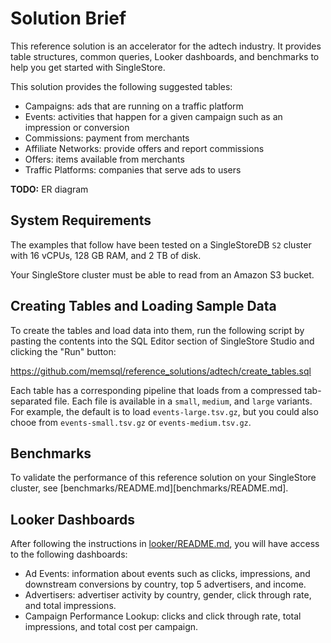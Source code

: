 # Solution Brief

This reference solution is an accelerator for the adtech industry. It provides table structures, common queries, Looker dashboards, and benchmarks to help you get started with SingleStore.

This solution provides the following suggested tables:

* Campaigns: ads that are running on a traffic platform
* Events: activities that happen for a given campaign such as an impression or conversion
* Commissions: payment from merchants
* Affiliate Networks: provide offers and report commissions
* Offers: items available from merchants
* Traffic Platforms: companies that serve ads to users

**TODO:** ER diagram

## System Requirements

The examples that follow have been tested on a SingleStoreDB `S2` cluster with 16 vCPUs, 128 GB RAM, and 2 TB of disk.

Your SingleStore cluster must be able to read from an Amazon S3 bucket.

## Creating Tables and Loading Sample Data

To create the tables and load data into them, run the following script by pasting the contents into the SQL Editor section of SingleStore Studio and clicking the "Run" button:

https://github.com/memsql/reference_solutions/adtech/create_tables.sql

Each table has a corresponding pipeline that loads from a compressed tab-separated file. Each file is available in a `small`, `medium`, and `large` variants. For example, the default is to load `events-large.tsv.gz`, but you could also chooe from `events-small.tsv.gz` or `events-medium.tsv.gz`.

## Benchmarks

To validate the performance of this reference solution on your SingleStore cluster, see [benchmarks/README.md][benchmarks/README.md].

## Looker Dashboards

After following the instructions in [looker/README.md](looker/README.md), you will have access to the following dashboards:

* Ad Events: information about events such as clicks, impressions, and downstream conversions by country, top 5 advertisers, and income.
* Advertisers: advertiser activity by country, gender, click through rate, and total impressions.
* Campaign Performance Lookup: clicks and click through rate, total impressions, and total cost per campaign.
